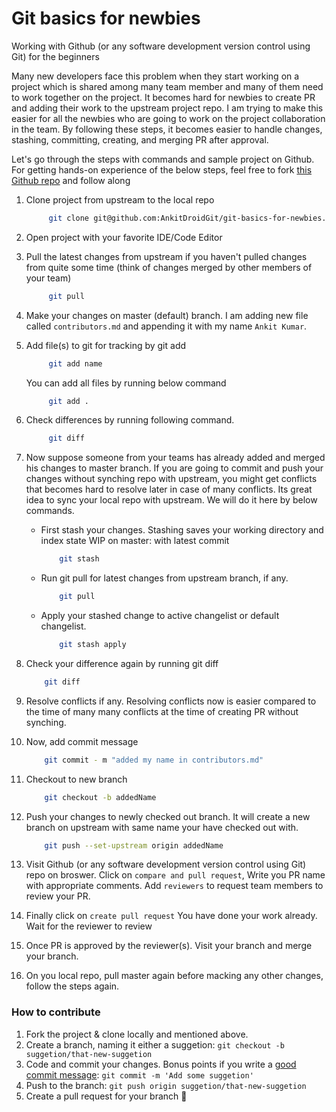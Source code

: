 # Git basics for newbies

Working with Github (or any software development version control using Git) for the beginners

Many new developers face this problem when they start working on a project which is shared among many team member and many of them need to work together on the project.
It becomes hard for newbies to create PR and adding their work to the upstream project repo.
I am trying to make this easier for all the newbies who are going to work on the project collaboration in the team.
By following these steps, it becomes easier to handle changes, stashing, committing, creating, and merging PR after approval.

Let's go through the steps with commands and sample project on Github.
For getting hands-on experience of the below steps, feel free to fork [this Github repo](https://github.com/AnkitDroidGit/git-basics-for-newbies) and follow along

1. Clone project from upstream to the local repo

   ```bash
        git clone git@github.com:AnkitDroidGit/git-basics-for-newbies.git
   ```

2. Open project with your favorite IDE/Code Editor
3. Pull the latest changes from upstream if you haven't pulled changes from quite some time (think of changes merged by other members of your team)

   ```bash
        git pull
   ```

4. Make your changes on master (default) branch. I am adding new file called `contributors.md` and appending it with my name `Ankit Kumar`.
5. Add file(s) to git for tracking by git add

   ```bash
        git add name
   ```

   You can add all files by running below command

   ```bash
        git add .
   ```

6. Check differences by running following command.

   ```bash
        git diff
   ```

7. Now suppose someone from your teams has already added and merged his changes to master branch. If you are going to commit and push your changes without synching repo with upstream, you might get conflicts that becomes hard to resolve later in case of many conflicts.
   Its great idea to sync your local repo with upstream.
   We will do it here by below commands.

   - First stash your changes. Stashing saves your working directory and index state WIP on master: with latest commit

     ```bash
         git stash
     ```

   - Run git pull for latest changes from upstream branch, if any.

     ```bash
         git pull
     ```

   - Apply your stashed change to active changelist or default changelist.

     ```bash
         git stash apply
     ```

8. Check your difference again by running git diff

   ```bash
       git diff
   ```

9. Resolve conflicts if any. Resolving conflicts now is easier compared to the time of many many conflicts at the time of creating PR without synching.
10. Now, add commit message

    ```bash
        git commit - m "added my name in contributors.md"
    ```

11. Checkout to new branch

    ```bash
        git checkout -b addedName
    ```

12. Push your changes to newly checked out branch. It will create a new branch on upstream with same name your have checked out with.

    ```bash
        git push --set-upstream origin addedName
    ```

13. Visit Github (or any software development version control using Git) repo on broswer.
    Click on `compare and pull request`,
    Write you PR name with appropriate comments.
    Add `reviewers` to request team members to review your PR.

14. Finally click on `create pull request`
    You have done your work already.
    Wait for the reviewer to review

15. Once PR is approved by the reviewer(s).
    Visit your branch and merge your branch.

16. On you local repo, pull master again before macking any other changes, follow the steps again.

### How to contribute

1.  Fork the project & clone locally and mentioned above.
2.  Create a branch, naming it either a suggetion: `git checkout -b suggetion/that-new-suggetion`
3.  Code and commit your changes. Bonus points if you write a [good commit message](https://chris.beams.io/posts/git-commit/): `git commit -m 'Add some suggetion'`
4.  Push to the branch: `git push origin suggetion/that-new-suggetion`
5.  Create a pull request for your branch 🎉
